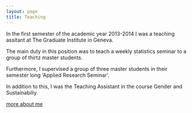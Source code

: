 ```yaml
---
layout: page
title: Teaching
---
```


In the first semester of the academic year 2013-2014 I was a teaching assitant at The Graduate Institute in Geneva.

The main duty in this position was to teach a weekly statistics seminar to a group of thirtz master students.

Furthermore, I supervised a group of three master students in their semester long 'Applied Research Seminar'.

In addition to this, I was the Teaching Assistant in the course Gender and Sustainabiliy.

[more about me](/about)
